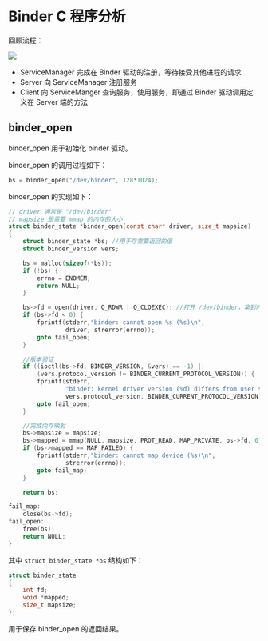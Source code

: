 # Binder C 程序分析

回顾流程：

![](https://gitee.com/stingerzou/pic-bed/raw/master/img/ab78aa31091d94cf922c8a5ef82a8c2.jpg)

* ServiceManager 完成在 Binder 驱动的注册，等待接受其他进程的请求
* Server 向 ServiceManager 注册服务
* Client 向 ServiceManger 查询服务，使用服务，即通过 Binder 驱动调用定义在 Server 端的方法

## binder_open

binder_open 用于初始化 binder 驱动。

binder_open 的调用过程如下：
```c
bs = binder_open("/dev/binder", 128*1024);
```

binder_open 的实现如下：

```c
// driver 通常是 "/dev/binder"
// mapsize 是需要 mmap 的内存的大小
struct binder_state *binder_open(const char* driver, size_t mapsize)
{
    struct binder_state *bs; //用于存需要返回的值
    struct binder_version vers; 

    bs = malloc(sizeof(*bs)); 
    if (!bs) {
        errno = ENOMEM;
        return NULL;
    }

    bs->fd = open(driver, O_RDWR | O_CLOEXEC); //打开 /dev/binder，拿到内核返回的句柄
    if (bs->fd < 0) {
        fprintf(stderr,"binder: cannot open %s (%s)\n",
                driver, strerror(errno));
        goto fail_open;
    }

    //版本验证
    if ((ioctl(bs->fd, BINDER_VERSION, &vers) == -1) ||
        (vers.protocol_version != BINDER_CURRENT_PROTOCOL_VERSION)) {
        fprintf(stderr,
                "binder: kernel driver version (%d) differs from user space version (%d)\n",
                vers.protocol_version, BINDER_CURRENT_PROTOCOL_VERSION);
        goto fail_open;
    }

    //完成内存映射
    bs->mapsize = mapsize;
    bs->mapped = mmap(NULL, mapsize, PROT_READ, MAP_PRIVATE, bs->fd, 0);
    if (bs->mapped == MAP_FAILED) {
        fprintf(stderr,"binder: cannot map device (%s)\n",
                strerror(errno));
        goto fail_map;
    }

    return bs;

fail_map:
    close(bs->fd);
fail_open:
    free(bs);
    return NULL;
}
```

其中 `struct binder_state *bs` 结构如下：

```cpp
struct binder_state
{
    int fd;
    void *mapped;
    size_t mapsize;
};
```
用于保存 binder_open 的返回结果。
